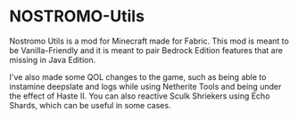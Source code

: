 # NOSTROMO-Utils

Nostromo Utils is a mod for Minecraft made for Fabric.
This mod is meant to be Vanilla-Friendly and it is meant to pair Bedrock Edition features that are missing in Java Edition.

I've also made some QOL changes to the game, such as being able to instamine deepslate and logs while using Netherite Tools and being under the effect of Haste II. You can also reactive Sculk Shriekers using Echo Shards, which can be useful in some cases.
